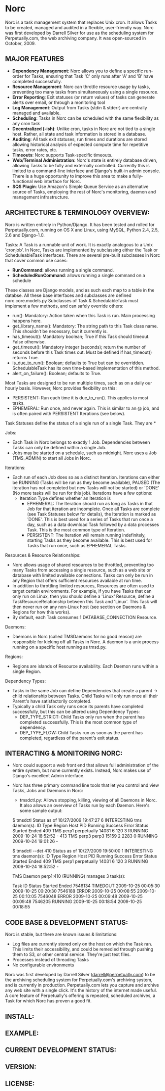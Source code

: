 
# Norc
Norc is a task management system that replaces Unix cron.  It allows Tasks to be created, managed and audited in a flexible, user-friendly way.  Norc was first developed by Darrell Silver for use as the scheduling system for Perpetually.com, the web archiving company.  It was open-sourced in October, 2009.

## MAJOR FEATURES

 * **Dependency Management**: Norc allows you to define a specific run-order for Tasks, ensuring that Task 'C' only runs after 'A' and 'B' have completed successfully.
 * **Resource Management**: Norc can throttle resource usage by tasks, preventing too many tasks from simultaneously using a single resource.
 * **Error Reporting**: Exit statuses (or return values) of tasks can generate alerts over email, or through a monitoring tool
 * **Log Management**: Output from Tasks (stdin & stderr) are centrally managed and available.
 * **Scheduling**: Tasks in Norc can be scheduled with the same flexibility as any cron task
 * **Decentralized (-ish)**: Unlike cron, tasks in Norc are not tied to a single host. Rather, all state and task information is stored in a database.
 * **Auditing**: All task exit statuses, run times and durations are stored allowing historical analysis of expected compute time for repetitive tasks, error rates, etc.
 * **Timeouts**: Norc supports Task-specific timeouts.
 * **Web/Terminal Administration**: Norc's state is entirely database driven, allowing Tasks to be fully and externally controlled.  Currently this is limited to a command-line interface and Django's built-in admin console.  There is a huge opportunity to improve this area to make a fully-functional web interface for Norc.
 * **SQS Plugin**: Use Amazon's Simple Queue Service as an alternative source of Tasks, employing the rest of Norc's monitoring, daemon and management infrastructure.


## ARCHITECTURE & TERMINOLOGY OVERVIEW:

Norc is written entirely in Python/Django.  It has been tested and rolled for Perpetually.com, running on OS X and Linux, using MySQL, Python 2.4, 2.5, 2.6 and Django-1.0.


Tasks:
 A Task is a runnable unit of work. It is exactly analogous to a Unix 'cronjob'.  In Norc, Tasks are implemented by subclassing either the Task or ScheduleableTask interfaces.  There are several pre-built subclasses in Norc that cover common use cases:
 * **RunCommand**: allows running a single command.
 * **ScheduledRunCommand**: allows running a single command on a schedule

  These classes are Django models, and as such each map to a table in the databse. All these base interfaces and subclasses are defined norc.core.models.py
  Subclasses of Task & SchedulableTask must implement a few methods, and can safely override others:
   * run(): Mandatory: Action taken when this Task is run. Main processing happens here.
   * get_library_name(): Mandatory: The string path to this Task class name. This shouldn't be necessary, but it currently is.
   * has_timeout(): Mandatory boolean; True if this Task should timeout. False otherwise.
   * get_timeout(): Mandatory integer (seconds); return the number of seconds before this Task times out.  Must be defined if has_timeout() returns True.
   * is_due_to_run(): Boolean; defaults to True but can be overridden.  SchedulableTask has its own time-based implementation of this method.
   * alert_on_failure(): Boolean; defaults to True.

  Most Tasks are designed to be run multiple times, such as on a daily our hourly basis. However, Norc provides flexibility on this:
   * PERSISTENT: Run each time it is due_to_run().  This applies to most tasks.
   * EPHEMERAL: Run once, and never again.  This is similar to an @ job, and is often paired with PERSISTENT Iterations (see below).

  Task Statuses define the status of a single run of a single Task.  They are
   * 

Jobs:
 * Each Task in Norc belongs to exactly 1 Job.  Dependencies between Tasks can only be defined within a single Job.
 * Jobs may be started on a schedule, such as midnight.  Norc uses a Job (TMS_ADMIN) to start all Jobs in Norc.


Iterations:
 * Each run of each Job does so as a distinct Iteration.  Iterations can either be RUNNING (Tasks will be run as they become available), PAUSED (The iteration has not completed but new Tasks will not be started) or 'DONE' (No more tasks will be run for this job).  Iterations have a few options:
   * Iteration Type defines whether an Iteration is 
     * EPHEMERAL: The Iteration should run as long as Tasks in that Job for that iteration are incomplete.  Once all Tasks are complete (see Task Statuses below for details), the Iteration is marked as 'DONE'.  This is best used for a series of Tasks that run once a day, such as a data download Task followed by a data processes Task.  This is the most common type of Iteration.
     * PERSISTENT: The Iteration will remain running indefinitely, starting Tasks as they become available.  This is best used for Tasks that run once, such as EPHEMERAL Tasks.


Resources & Resource Relationships:
 * Norc allows usage of shared resources to be throttled, preventing too many Tasks from accessing a single resource, such as a web site or database with limited available connections.  Tasks can only be run in any Region that offers sufficient resources available at run time.
 * In addition to throttling limited resources, Resources are often used to target certain environments.  For example, if you have Tasks that can only run on Linux, then you should define a 'Linux' Resource, define a TaskResourceRelationship between this Task and 'Linux'.  This Task will then never run on any non-Linux host (see section on Daemons & Regions for how this works).
 * By default, each Task consumes 1 DATABASE_CONNECTION Resource.

Daemons:
 * Daemons in Norc (called TMSDaemons for no good reason) are responsible for kicking off all Tasks in Norc.  A daemon is a unix process running on a specific host running as tmsd.py.


Regions:
 * Regions are islands of Resource availability.  Each Daemon runs within a single Region.


Dependency Types:
 * Tasks in the same Job can define Dependencies that create a parent -> child relationship between Tasks.  Child Tasks will only run once all their Parent's have satisfactorily completed.
 * Typically a child Task only runs once its parents have completed successfully, but this can be altered using Dependency Types:
   * DEP_TYPE_STRICT: Child Tasks only run when the parent has completed successfully.  This is the most common type of dependency.
   * DEP_TYPE_FLOW: Child Tasks run as soon as the parent has completed, regardless of the parent's exit status.


## INTERACTING & MONITORING NORC:

 * Norc could support a web front end that allows full administration of the entire system, but none currently exists. Instead, Norc makes use of Django's excellent Admin interface.
 * Norc has three primary command line tools that let you control and view Tasks, Jobs and Daemons in Norc:
   * tmsdctl.py: Allows stopping, killing, viewing of all Daemons in Norc.  It also allows an overview of Tasks run by each Daemon.  Here's some sample output:

    $ tmsdctl 
    Status as of 10/27/2009 19:47:27
    6 INTERESTING tms daemon(s):
    ID     Type     Region    Host          PID     Running   Success   Error    Status               Started   Ended
    409     TMS     perp1     perpetually   14031         6       120       3   RUNNING   2009-10-24 18:52:52       -
    413     TMS     perp3     perp3         15159         2      2283       0   RUNNING   2009-10-24 19:01:26       -

    $ tmsdctl --det 410
    Status as of 10/27/2009 19:50:00
    1 INTERESTING tms daemon(s):
    ID     Type     Region    Host          PID     Running   Success   Error    Status               Started   Ended
    409     TMS     perp1     perpetually   14031         6       120       3   RUNNING   2009-10-24 18:52:52       -

    TMS Daemon perp1:410 (RUNNING) manages 3 task(s):

    Task ID      Status               Started                 Ended
    7546134    TIMEDOUT   2009-10-25 00:05:30   2009-10-25 00:20:30
    7546188       ERROR   2009-10-25 00:08:55   2009-10-25 00:10:05
    7546048       ERROR   2009-10-25 00:09:48   2009-10-25 00:09:48
    7546205     RUNNING   2009-10-25 00:18:54   2009-10-25 00:18:55



## CODE BASE & DEVELOPMENT STATUS:

Norc is stable, but there are known issues & limitations:
 * Log files are currently stored only on the host on which the Task ran.
   This limits their accessibility, and could be remedied through pushing them to S3, or other central service. They're just text files.
 * Processes instead of threading
   Tasks
 * No configurable environments

Norc was first developed by Darrell Silver (darrell@perpetually.com) to be the archiving scheduling system for Perpetually.com's archiving system, and is currently in production.   Perpetually.com lets you capture and archive any web site with a single click. It's the history of the internet made useful.  A core feature of Perpetually's offering is repeated, scheduled archives, a Task for which Norc has proven a good fit.


## INSTALL:



## EXAMPLE:



## CURRENT DEVELOPMENT STATUS:



## VERSION:



## LICENSE:


